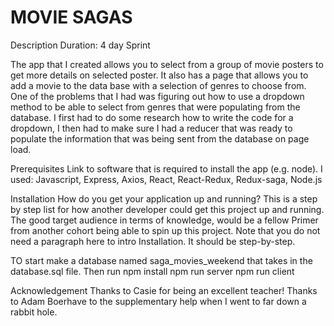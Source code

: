 # MOVIE SAGAS
Description
Duration: 4 day Sprint


The app that I created allows you to select from a group of movie posters to get more details on selected poster. It also has a page that allows you to add a movie to the data base with a selection of genres to choose from. One of the problems that I had was figuring out how to use a dropdown method to be able to select from genres that were populating from the database. I first had to do some research how to write the code for a dropdown, I then had to make sure I had a reducer that was ready to populate the information that was being sent from the database on page load.





Prerequisites
Link to software that is required to install the app (e.g. node).
I used:
Javascript, Express, Axios, React, React-Redux, Redux-saga, Node.js
    



Installation
How do you get your application up and running? This is a step by step list for how another developer could get this project up and running. The good target audience in terms of knowledge, would be a fellow Primer from another cohort being able to spin up this project. Note that you do not need a paragraph here to intro Installation. It should be step-by-step.

TO start make a database named saga_movies_weekend that takes in the database.sql file.
Then run npm install
npm run server
npm run client





Acknowledgement
Thanks to Casie for being an excellent teacher! Thanks to Adam Boerhave to the supplementary help when I went to far down a rabbit hole.



